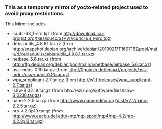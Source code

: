 ### This as a temporary mirror of yocto-related project used to avoid proxy restrictions.

This Mirror includes:
* icu4c-63_1-src.tgz (from http://download.icu-project.org/files/icu4c/${PV}/icu4c-63_1-src.tgz) 
* debianutils_4.8.6.1.tar.xz (from http://snapshot.debian.org/archive/debian/20190217T160716Z/pool/main/d/debianutils/debianutils_4.8.6.1.tar.xz)
* netbase_5.6.tar.xz (from http://ftp.debian.org/debian/pool/main/n/netbase/netbase_5.6.tar.xz)
* nss-mdns-0.10.tar.gz (from http://0pointer.de/lennart/projects/nss-mdns/nss-mdns-0.10.tar.gz)
* wpa_supplicant-2.7.tar.gz (from http://w1.fi/releases/wpa_supplicant-2.7.tar.gz)
* lshw-B.02.18.tar.gz (from http://ezix.org/software/files/lshw-B.02.18.tar.gz)
* nano-2.2.5.tar.gz (from http://www.nano-editor.org/dist/v2.2/nano-2.2.5.tar.gz)
* ntp-4.2.8p13.tar.gz (from http://www.eecis.udel.edu/~ntp/ntp_spool/ntp4/ntp-4.2/ntp-4.2.8p13.tar.gz)
